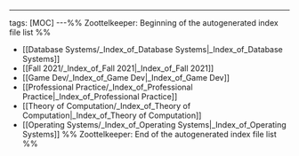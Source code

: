 ---
tags: [MOC]
---%% Zoottelkeeper: Beginning of the autogenerated index file list  %%
- [[Database Systems/_Index_of_Database Systems|_Index_of_Database Systems]]
- [[Fall 2021/_Index_of_Fall 2021|_Index_of_Fall 2021]]
- [[Game Dev/_Index_of_Game Dev|_Index_of_Game Dev]]
- [[Professional Practice/_Index_of_Professional Practice|_Index_of_Professional Practice]]
- [[Theory of Computation/_Index_of_Theory of Computation|_Index_of_Theory of Computation]]
- [[Operating Systems/_Index_of_Operating Systems|_Index_of_Operating Systems]]
%% Zoottelkeeper: End of the autogenerated index file list  %%
